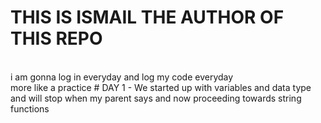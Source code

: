 # THIS IS ISMAIL THE AUTHOR OF THIS REPO
<br>
i am gonna log in everyday and log my code everyday 
<br>
more like a practice 
# DAY 1 - We started up with variables and data type and will stop when my parent says and now proceeding towards string functions 